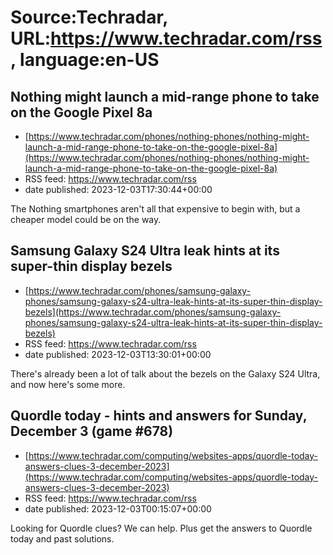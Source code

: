 # Source:Techradar, URL:https://www.techradar.com/rss, language:en-US

## Nothing might launch a mid-range phone to take on the Google Pixel 8a
 - [https://www.techradar.com/phones/nothing-phones/nothing-might-launch-a-mid-range-phone-to-take-on-the-google-pixel-8a](https://www.techradar.com/phones/nothing-phones/nothing-might-launch-a-mid-range-phone-to-take-on-the-google-pixel-8a)
 - RSS feed: https://www.techradar.com/rss
 - date published: 2023-12-03T17:30:44+00:00

The Nothing smartphones aren't all that expensive to begin with, but a cheaper model could be on the way.

## Samsung Galaxy S24 Ultra leak hints at its super-thin display bezels
 - [https://www.techradar.com/phones/samsung-galaxy-phones/samsung-galaxy-s24-ultra-leak-hints-at-its-super-thin-display-bezels](https://www.techradar.com/phones/samsung-galaxy-phones/samsung-galaxy-s24-ultra-leak-hints-at-its-super-thin-display-bezels)
 - RSS feed: https://www.techradar.com/rss
 - date published: 2023-12-03T13:30:01+00:00

There's already been a lot of talk about the bezels on the Galaxy S24 Ultra, and now here's some more.

## Quordle today - hints and answers for Sunday, December 3 (game #678)
 - [https://www.techradar.com/computing/websites-apps/quordle-today-answers-clues-3-december-2023](https://www.techradar.com/computing/websites-apps/quordle-today-answers-clues-3-december-2023)
 - RSS feed: https://www.techradar.com/rss
 - date published: 2023-12-03T00:15:07+00:00

Looking for Quordle clues? We can help. Plus get the answers to Quordle today and past solutions.

